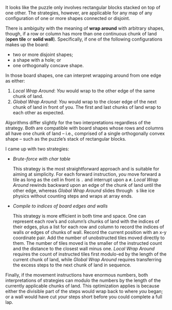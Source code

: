 It looks like the puzzle only involves rectangular blocks stacked on top of one other.
The strategies, however, are applicable for any map of any configuration of one or more shapes connected or disjoint.

There is ambiguity with the meaning of **wrap around** with arbitrary shapes, though,
if a row or column has more than one continuous chunk of land (**open tile** or **solid wall**).
Specifically, if one of the following configurations makes up the board: 
  * two or more disjoint shapes;
  * a shape with a hole; or
  * one orthogonally concave shape.

In those board shapes, one can interpret wrapping around from one edge as either:
1. *Local Wrap Around*: *You* would wrap to the other edge of the same chunk of land.
2. *Global Wrap Around*: *You* would wrap to the closer edge of the next chunk of land in front of you.
   The first and last chunks of land wrap to each other as expected.

Algorithms differ slightly for the two interpretations regardless of the strategy.
Both are compatible with board shapes whose rows and columns all have one chunk of land –
i.e., comprised of a single orthogonally convex shape – such as the puzzle’s stack of rectangular blocks.

I came up with two strategies:

* _Brute-force with char table_
  
  This strategy is the most straightforward approach and is suitable for aiming at simplicity.
  For each forward instruction, *you* move forward a tile as long as the cell in front is `.` and interrupt upon a `#`.
  *Local Wrap Around* rewinds backward upon an edge of the chunk of land until the other edge,
  whereas *Global Wrap Around* slides through ` `s like ice physics without counting steps and wraps at array ends.
  
  
* _Compile to indices of board edges and walls_
  
  This strategy is more efficient in both time and space.
  One can represent each row’s and column’s chunks of land with the indices of their edges,
  plus a list for each row and column to record the indices of walls _or_ edges of chunks of wall.
  Record the current position with an x-y coordinate pair. Add the number of unobstructed tiles moved directly to them.
  The number of tiles moved is the smaller of the instructed count and the distance to the closest wall minus one.
  *Local Wrap Around* requires the count of instructed tiles first modulo-ed by the length of the current chunk of land,
  while *Global Wrap Around* requires transferring the excess steps to the next chunk of land in sequence.
  
Finally, if the movement instructions have enormous numbers,
both interpretations of strategies can modulo the numbers by the length of the currently applicable chunks of land.
This optimization applies is because either the divisible part of the steps would wrap back to where *you* began;
or a wall would have cut *your* steps short before you could complete a full lap.
